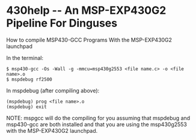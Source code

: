# 430help -- An MSP-EXP430G2 Pipeline For Dinguses

How to compile MSP430-GCC Programs With the MSP-EXP430G2 launchpad

In the terminal:
```
$ msp430-gcc -Os -Wall -g -mmcu=msp430g2553 <file name.c> -o <file name>.o
$ mspdebug rf2500
```
In mspdebug (after compiling above):
```
(mspdebug) prog <file name>.o
(mspdebug) exit
```

NOTE: mspgcc will do the compiling for you assuming that mspdebug and msp430-gcc
are both installed and that you are using the msp430g2553 with the
MSP-EXP430G2 launchpad.
